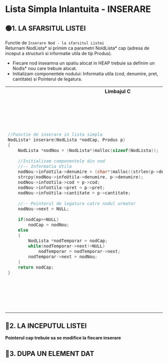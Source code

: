 # Lista Simpla Inlantuita - INSERARE

## 🟢1.  LA SFARSITUL LISTEI
Functie de `Inserare Nod - la sfarsitul Listei`</br>
Returnam NodLista* si primim ca parametri NoldLista* cap (adresa de inceput a structurii si informatie utila de tip Produs).</br>
- Fiecare nod inseamna un spatiu alocat in HEAP trebuie sa definim un Nodls* nou care trebuie alocat.
- Initializam componentele nodului: Informatia utila (cod, denumire, pret, cantitate) si Pointerul de legatura.

<!--************************************ TABEL****************************************************-->
<table>
<tbody>
<!------------------------------------------ TITLU-------------------------------------------------->
<tr>
<th>Limbajul C</th>
<th>Limbajul C++</th>
</tr>
<!----------------------------------------- TITLU--------------------------------------------------->	
<!--------------------------------------- PRIMA COLOANA - LIMBAJUL C--------------------------------->
<tr>
<td>
	
```cpp
//Functie de inserare in lista simpla
NodLista* inserare(NodLista *nodCap, Produs p)
{
	NodLista *nodNou = (NodLista*)malloc(sizeof(NodLista));
	
	//Initializam componentele din nod 
	//-- Informatia Utila
	nodNou->infoUtila->denumire = (char*)malloc((strlen(p->denumire)+1)*sizeof(char));
	strcpy(nodNou->infoUtila->denumire, p->denumire);
	nodNou->infoUtila->cod = p->cod;
	nodNou->infoUtila->pret = p->pret;
	nodNou->infoUtila->cantitate = p->cantitate;
	
	//-- Pointerul de legatura catre nodul urmator
	nodNou->next = NULL;
	
	if(nodCap==NULL)
		nodCap = nodNou;
	else
	{
		NodLista *nodTemporar = nodCap;
		while(nodTemporar->next!=NULL)
			nodTemporar = nodTemporar->next;
		nodTemporar->next = nodNou;
	}
	return nodCap;
}


```
				
</td>
<!------------------------------------ A DOUA COLOANA - LIMBAJUL C++------------------------------------>
<td>
	
```cpp
//Functie de inserare in lista simpla
NodLista* inserare(NodLista* nodCap, Produs p) {
	NodLista* nodNou = new NodLista;

	//Initializam componentele din nod 
	//-- Informatia Utila
	nodNou->infoUtila.cod = p.cod;
	nodNou->infoUtila.denumire = new char[strlen(p.denumire)+1];
	strcpy(nodNou->infoUtila.denumire, p.denumire);
	nodNou->infoUtila.pret = p.pret;
	nodNou->infoUtila.cantitate = p.cantitate;

	//-- Pointerul de legatura catre nodul urmator
	nodNou->next = NULL;


	//*** FUNCTIA SE APELEAZA SI ATUNCI CAND LISTA E GOALA, DAR SI ATUNCI CAND VOI ADAUGA NODUL LA FINAL
	if (nodCap == NULL) {
		nodCap = nodNou;		//Daca pointerul cap este NULL inseamna ca nu exista nici un nod in lista - vom face pointerul cap 
							// sa pointeze catre primul nod creat, adica spre nodNouu
	}
	else {						//Daca pointerul nu este NULL inseamna ca mai exista noduri in lista, 
								//deci pointerul nodului curent se va aseza a finalul listei

//Ne creem un nod auxiliar cu care sa parcurgem lista si cat timp nodul pe care ne pozitionam nu are pointerul NULL, mergem mai departe
//In momentul in care iesim din while adica am intalnit un nod care este NULL, atunci nodul auxiliar devine noul nod inserat
		NodLista* nodTemporar = nodCap;		
	
		while (nodTemporar->next != NULL) {
			nodTemporar = nodTemporar->next;
		}
		nodTemporar->next = nodNou;
	}
	return nodCap;	// Returnam cap deoarece functia returneaza Nodls* (adica o adresa) - adresa primului nod din lista indiferent de situatie


	//Daca lista e NULL, pointerul cap este NULL initial si la sfarsit returneaza adresa valida a unui spatiu alocat si initializat cu nodul nou
	//Daca lista nu e nula, atunci returneaza aceeasi valoare a primului element.
}
```

</td>
</tr>
</tbody>
</table>
<!--************************************ TABEL****************************************************-->

## 🔴2. LA INCEPUTUL LISTEI
**Pointerul cap trebuie sa se modifice la fiecare inserare**</br>

## 🔴3. DUPA UN ELEMENT DAT

